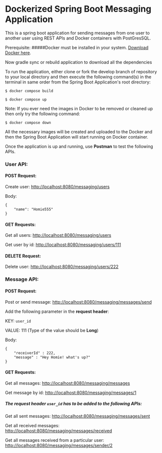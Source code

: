 # Dockerized Spring Boot Messaging Application

This is a spring boot application for sending messages from one user to another user using REST APIs and Docker containers with PostGresSQL.

Prerequisite: 
#####Docker must be installed in your system. [Download Docker here](https://docs.docker.com/get-docker/).

Now gradle sync or rebuild application to download all the dependencies

To run the application, either clone or fork the develop branch of repository to your local directory and then execute the following command(s) in the terminal in same order from the Spring Boot Application's root directory:

`$ docker compose build`

`$ docker compose up`

Note: If you ever need the images in Docker to be removed or cleaned up then only try the following command:

`$ docker compose down`

All the necessary images will be created and uploaded to the Docker and then the Spring Boot Application will start running on Docker container.

Once the application is up and running, use **Postman** to test the following APIs.

### User API:

#### POST Request:
Create user:
[http://localhost:8080/messaging/users](http://localhost:8080/messaging/users)

Body:

    {
        "name": "Homie555"
    }

#### GET Requests:
Get all users:
[http://localhost:8080/messaging/users](http://localhost:8080/messaging/users)

Get user by id:
[http://localhost:8080/messaging/users/111](http://localhost:8080/messaging/users/111)

#### DELETE Request:
Delete user:
[http://localhost:8080/messaging/users/222](http://localhost:8080/messaging/users/222)

### Message API:

#### POST Request:
Post or send message:
[http://localhost:8080/messaging/messages/send](http://localhost:8080/messaging/messages/send)

Add the following parameter in the **request header**:

KEY: `user_id`

VALUE: 111 (Type of the value should be **Long**)

Body:

    {
        "receiverId" : 222,
        "message" : "Hey Homie! what's up?"
    }

#### GET Requests:
Get all messages:
[http://localhost:8080/messaging/messages](http://localhost:8080/messaging/messages)

Get message by id:
[http://localhost:8080/messaging/messages/1](http://localhost:8080/messaging/messages/1)

##### The request header `user_id` has to be added to the following APIs:

Get all sent messages:
[http://localhost:8080/messaging/messages/sent](http://localhost:8080/messaging/messages/sent)

Get all received messages:
[http://localhost:8080/messaging/messages/received](http://localhost:8080/messaging/messages/received)

Get all messages received from a particular user:
[http://localhost:8080/messaging/messages/sender/2](http://localhost:8080/messaging/messages/sender/2)

